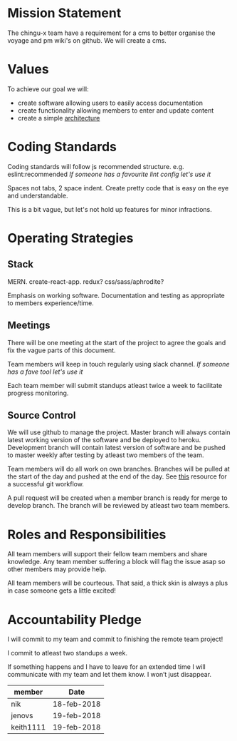 # Mission Statement

The chingu-x team have a requirement for a cms to better organise the voyage and pm wiki's on github. We will create a cms.

# Values

To achieve our goal we will:

* create software allowing users to easily access documentation
* create functionality allowing members to enter and update content
* create a simple [architecture](https://vimeo.com/43612849)

# Coding Standards

Coding standards will follow js recommended structure. e.g. eslint:recommended *If someone has a favourite lint config let's use it*

Spaces not tabs, 2 space indent. Create pretty code that is easy on the eye and understandable.

This is a bit vague, but let's not hold up features for minor infractions. 

# Operating Strategies

## Stack

MERN. create-react-app. redux? css/sass/aphrodite?

Emphasis on working software. Documentation and testing as appropriate to members experience/time.

## Meetings

There will be one meeting at the start of the project to agree the goals and fix the vague parts of this document.

Team members will keep in touch regularly using slack channel. *If someone has a fave tool let's use it*

Each team member will submit standups atleast twice a week to facilitate progress monitoring.

## Source Control

We will use github to manage the project. Master branch will always contain latest working version of the software and be deployed to heroku. Development branch will contain latest version of software and be pushed to master weekly after testing by atleast two members of the team.

Team members will do all work on own branches. Branches will be pulled at the start of the day and pushed at the end of the day. See [this](http://nvie.com/posts/a-successful-git-branching-model/) resource for a successful git workflow.

A pull request will be created when a member branch is ready for merge to develop branch. The branch will be reviewed by atleast two team members.

# Roles and Responsibilities

All team members will support their fellow team members and share knowledge. Any team member suffering a block will flag the issue asap so other members may provide help.

All team members will be courteous. That said, a thick skin is always a plus in case someone gets a little excited!

# Accountability Pledge

I will commit to my team and commit to finishing the remote team project!

I commit to atleast two standups a week.

If something happens and I have to leave for an extended time I will communicate with my team and let them know. I won’t just disappear.  

member|Date
--------|-----
nik|18-feb-2018
jenovs|19-feb-2018
keith1111|19-feb-2018
